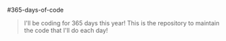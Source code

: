 #365-days-of-code
> I'll be coding for 365 days this year! This is the repository to maintain the code that I'll do each day!